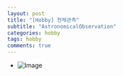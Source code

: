 ```yaml
---
layout: post
title: "[Hobby] 천체관측"
subtitle: "AstronomicalObservation"
categories: hobby
tags: hobby
comments: true
---
```


* ![Image]()